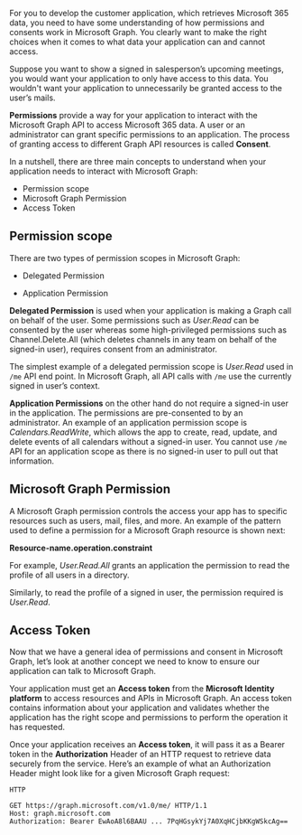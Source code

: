 For you to develop the customer application, which retrieves Microsoft 365 data, you need to have some understanding of how permissions and consents work in Microsoft Graph. You clearly want to make the right choices when it comes to what data your application can and cannot access.  

Suppose you want to show a signed in salesperson’s upcoming meetings, you would want your application to only have access to this data. You wouldn't want your application to unnecessarily be granted access to the user’s mails.  

**Permissions** provide a way for your application to interact with the Microsoft Graph API to access Microsoft 365 data. A user or an administrator can grant specific permissions to an application. The process of granting access to different Graph API resources is called **Consent**.  

In a nutshell, there are three main concepts to understand when your application needs to interact with Microsoft Graph:

- Permission scope
- Microsoft Graph Permission
- Access Token

## Permission scope

There are two types of permission scopes in Microsoft Graph:

- Delegated Permission

- Application Permission

**Delegated Permission** is used when your application is making a Graph call on behalf of the user. Some permissions such as *User.Read* can be consented by the user whereas some high-privileged permissions such as Channel.Delete.All (which deletes channels in any team on behalf of the signed-in user), requires consent from an administrator.

The simplest example of a delegated permission scope is *User.Read* used in  `/me` API end point.  In Microsoft Graph, all API calls with `/me` use the currently signed in user’s context.

**Application Permissions** on the other hand do not require a signed-in user in the application. The permissions are pre-consented to by an administrator. An example of an application permission scope is *Calendars.ReadWrite*, which allows the app to create, read, update, and delete events of all calendars without a signed-in user. You cannot use `/me` API for an application scope as there is no signed-in user to pull out that information.

## Microsoft Graph Permission

A Microsoft Graph permission controls the access your app has to specific resources such as users, mail, files, and more. An example of the pattern used to define a permission for a Microsoft Graph resource is shown next:

**Resource-name.operation.constraint**

For example, *User.Read.All* grants an application the permission to read the profile of all users in a directory.  

Similarly, to read the profile of a signed in user, the permission required is *User.Read*.

## Access Token

Now that we have a general idea of permissions and consent in Microsoft Graph, let’s look at another concept we need to know to ensure our application can talk to Microsoft Graph.

Your application must get an **Access token** from the **Microsoft Identity platform** to access resources and APIs in Microsoft Graph. An access token contains information about your application and validates whether the application has the right scope and permissions to perform the operation it has requested.  

Once your application receives an **Access token**, it will pass it as a Bearer token in the **Authorization** Header of an HTTP request to retrieve data securely from the service. Here’s an example of what an Authorization Header might look like for a given Microsoft Graph request:  

```http
HTTP 
 
GET https://graph.microsoft.com/v1.0/me/ HTTP/1.1  
Host: graph.microsoft.com  
Authorization: Bearer EwAoA8l6BAAU ... 7PqHGsykYj7A0XqHCjbKKgWSkcAg==
```
